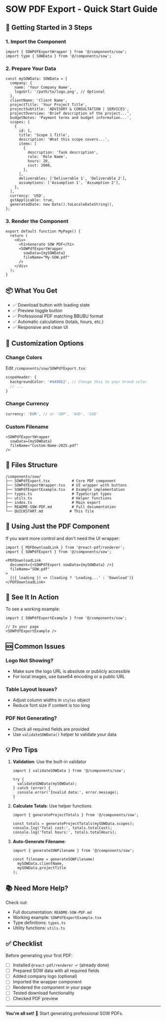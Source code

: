 # SOW PDF Export - Quick Start Guide

## 🚀 Getting Started in 3 Steps

### 1. Import the Component

```tsx
import { SOWPdfExportWrapper } from '@/components/sow';
import type { SOWData } from '@/components/sow';
```

### 2. Prepare Your Data

```tsx
const mySOWData: SOWData = {
  company: {
    name: 'Your Company Name',
    logoUrl: '/path/to/logo.png', // Optional
  },
  clientName: 'Client Name',
  projectTitle: 'Your Project Title',
  projectSubtitle: 'ADVISORY & CONSULTATION | SERVICES',
  projectOverview: 'Brief description of the project...',
  budgetNotes: 'Payment terms and budget information...',
  scopes: [
    {
      id: 1,
      title: 'Scope 1 Title',
      description: 'What this scope covers...',
      items: [
        {
          description: 'Task description',
          role: 'Role Name',
          hours: 20,
          cost: 2000,
        },
      ],
      deliverables: ['Deliverable 1', 'Deliverable 2'],
      assumptions: ['Assumption 1', 'Assumption 2'],
    },
  ],
  currency: 'USD',
  gstApplicable: true,
  generatedDate: new Date().toLocaleDateString(),
};
```

### 3. Render the Component

```tsx
export default function MyPage() {
  return (
    <div>
      <h1>Generate SOW PDF</h1>
      <SOWPdfExportWrapper 
        sowData={mySOWData} 
        fileName="My-SOW.pdf" 
      />
    </div>
  );
}
```

## 📦 What You Get

- ✅ Download button with loading state
- ✅ Preview toggle button
- ✅ Professional PDF matching BBUBU format
- ✅ Automatic calculations (totals, hours, etc.)
- ✅ Responsive and clean UI

## 🎨 Customization Options

### Change Colors

Edit `/components/sow/SOWPdfExport.tsx`:

```typescript
scopeHeader: {
  backgroundColor: '#4A90E2', // Change this to your brand color
  // ...
}
```

### Change Currency

```typescript
currency: 'EUR', // or 'GBP', 'AUD', 'CAD'
```

### Custom Filename

```tsx
<SOWPdfExportWrapper 
  sowData={mySOWData} 
  fileName="Custom-Name-2025.pdf" 
/>
```

## 📁 Files Structure

```
/components/sow/
├── SOWPdfExport.tsx          # Core PDF component
├── SOWPdfExportWrapper.tsx   # UI wrapper with buttons
├── SOWPdfExportExample.tsx   # Example implementation
├── types.ts                  # TypeScript types
├── utils.ts                  # Helper functions
├── index.ts                  # Main export
├── README-SOW-PDF.md         # Full documentation
└── QUICKSTART.md            # This file
```

## 🔧 Using Just the PDF Component

If you want more control and don't need the UI wrapper:

```tsx
import { PDFDownloadLink } from '@react-pdf/renderer';
import { SOWPdfExport } from '@/components/sow';

<PDFDownloadLink 
  document={<SOWPdfExport sowData={mySOWData} />} 
  fileName="SOW.pdf"
>
  {({ loading }) => (loading ? 'Loading...' : 'Download')}
</PDFDownloadLink>
```

## 🧪 See It In Action

To see a working example:

```tsx
import { SOWPdfExportExample } from '@/components/sow';

// In your page
<SOWPdfExportExample />
```

## 🆘 Common Issues

### Logo Not Showing?
- Make sure the logo URL is absolute or publicly accessible
- For local images, use base64 encoding or a public URL

### Table Layout Issues?
- Adjust column widths in `styles` object
- Reduce font size if content is too long

### PDF Not Generating?
- Check all required fields are provided
- Use `validateSOWData()` helper to validate your data

## 💡 Pro Tips

1. **Validation**: Use the built-in validator
   ```tsx
   import { validateSOWData } from '@/components/sow';
   
   try {
     validateSOWData(mySOWData);
   } catch (error) {
     console.error('Invalid data:', error.message);
   }
   ```

2. **Calculate Totals**: Use helper functions
   ```tsx
   import { generateProjectTotals } from '@/components/sow';
   
   const totals = generateProjectTotals(mySOWData.scopes);
   console.log('Total cost:', totals.totalCost);
   console.log('Total hours:', totals.totalHours);
   ```

3. **Auto-Generate Filename**:
   ```tsx
   import { generateSOWFilename } from '@/components/sow';
   
   const filename = generateSOWFilename(
     mySOWData.clientName,
     mySOWData.projectTitle
   );
   ```

## 📚 Need More Help?

Check out:
- Full documentation: `README-SOW-PDF.md`
- Working example: `SOWPdfExportExample.tsx`
- Type definitions: `types.ts`
- Utility functions: `utils.ts`

## ✅ Checklist

Before generating your first PDF:

- [ ] Installed `@react-pdf/renderer` ✓ (already done)
- [ ] Prepared SOW data with all required fields
- [ ] Added company logo (optional)
- [ ] Imported the wrapper component
- [ ] Rendered the component in your page
- [ ] Tested download functionality
- [ ] Checked PDF preview

---

**You're all set!** 🎉 Start generating professional SOW PDFs.
